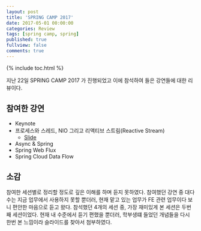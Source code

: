 ```yaml
---
layout: post
title: 'SPRING CAMP 2017'
date: 2017-05-01 00:00:00
categories: Review
tags: [spring camp, spring]
published: true
fullview: false
comments: true
---
```


{% include toc.html %}

지난 22일 SPRING CAMP 2017 가 진행되었고 이에 참석하여 들은 강연들에 대한 리뷰이다.

## 참여한 강연

* Keynote
* 프로세스와 스레드, NIO 그리고 리액티브 스트림(Reactive Stream)
	* [Slide](https://docs.google.com/presentation/d/1gIZP1DBTTXnGtIgU1KPD6TWxQlOqZAjFOpE2F_jrNiY/mobilepresent?slide=id.g35f391192_00)
* Async & Spring
* Spring Web Flux
* Spring Cloud Data Flow

## 소감

참여한 세션별로 정리할 정도로 깊은 이해를 하며 듣지 못하였다. 참여했던 강연 중 대다수는 지금 업무에서 사용하지 못할 뿐더러, 현재 맡고 있는 업무가 FE 관련 업무이다 보니 편안한 마음으로 듣고 왔다. 참석했던 4개의 세션 중, 가장 재미있게 본 세션은 두번째 세션이었다. 현재 내 수준에서 듣기 편했을 뿐더러, 학부생떄 들었던 개념들을 다시 한번 본 느낌이라 슬라이드를 찾아서 첨부하였다.